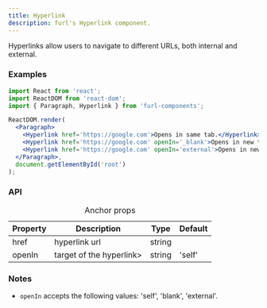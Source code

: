 ```yaml
---
title: Hyperlink
description: furl's Hyperlink component.
---
```


Hyperlinks allow users to navigate to different URLs, both internal and external.

### Examples

<hyperlinkexamples></hyperlinkexamples>

```jsx
import React from 'react';
import ReactDOM from 'react-dom';
import { Paragraph, Hyperlink } from 'furl-components';

ReactDOM.render(
  <Paragraph>
    <Hyperlink href='https://google.com'>Opens in same tab.</Hyperlink>
    <Hyperlink href='https://google.com' openIn='_blank'>Opens in new tab.</Hyperlink>
    <Hyperlink href='https://google.com' openIn='external'>Opens in new tab with noopener noreferrer.</Hyperlink>
  </Paragraph>, 
  document.getElementById('root')
);
```

### API

<table>
  <caption>Anchor props</caption>
  <thead>
    <tr>
      <th>Property</th>
      <th colspan="3">Description</th>
      <th>Type</th>
      <th>Default</th>
    </tr>
  </thead>
  <tbody>
    <tr>
      <td class="font-c">href</td>
      <td colspan="3">hyperlink url</td>
      <td>string</td>
      <td class='font-c'></td>
    </tr>
    <tr>
      <td class="font-c">openIn</td>
      <td colspan="3">target of the hyperlink></td>
      <td>string</td>
      <td class='font-c'>'self'</td>
    </tr>
  </tbody>
</table>

### Notes

* `openIn` accepts the following values: <span class="font-c">'self', 'blank', 'external'</span>.